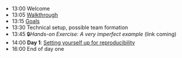 
- 13:00 Welcome   
- 13:05 [Walkthrough](presentation/presentation.html#/walkthrough-of-the-agenda)     
- 13:15 [Goals](presentation/presentation.html#/goals)                         
- 13:30 Technical setup, possible team formation
- 13:45 🔒*Hands-on Exercise: A very imperfect example* (link coming)
- 14:00 **Day 1**: [Setting yourself up for reproducibility](https://larsvilhuber.github.io/day1-tutorial/)             
- 16:00 End of day one